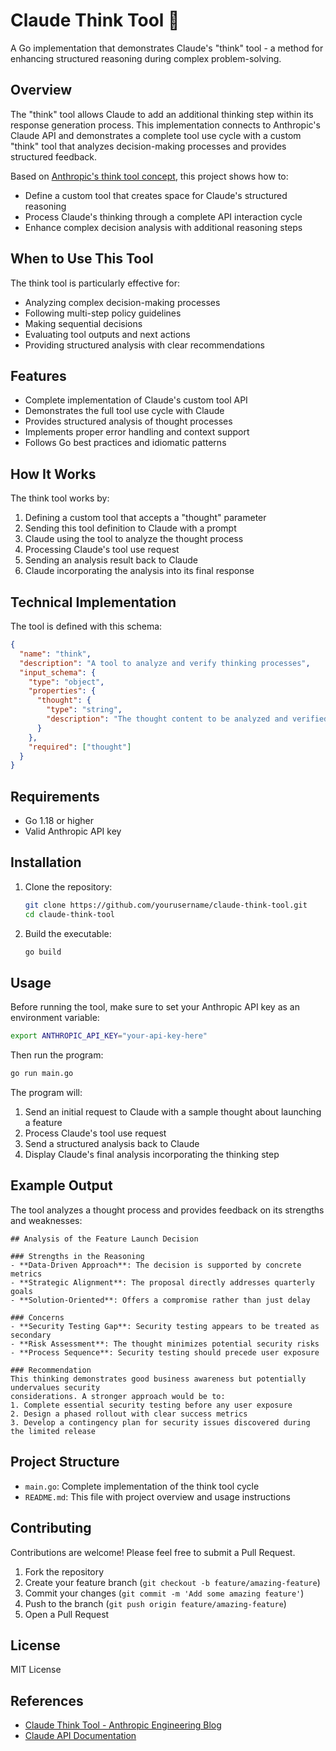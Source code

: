 # Claude Think Tool 🧠

A Go implementation that demonstrates Claude's "think" tool - a method for enhancing structured reasoning during complex problem-solving.

## Overview

The "think" tool allows Claude to add an additional thinking step within its response generation process. This implementation connects to Anthropic's Claude API and demonstrates a complete tool use cycle with a custom "think" tool that analyzes decision-making processes and provides structured feedback.

Based on [Anthropic's think tool concept](https://www.anthropic.com/engineering/claude-think-tool), this project shows how to:
- Define a custom tool that creates space for Claude's structured reasoning
- Process Claude's thinking through a complete API interaction cycle
- Enhance complex decision analysis with additional reasoning steps

## When to Use This Tool

The think tool is particularly effective for:
- Analyzing complex decision-making processes
- Following multi-step policy guidelines
- Making sequential decisions
- Evaluating tool outputs and next actions
- Providing structured analysis with clear recommendations

## Features

- Complete implementation of Claude's custom tool API
- Demonstrates the full tool use cycle with Claude
- Provides structured analysis of thought processes
- Implements proper error handling and context support
- Follows Go best practices and idiomatic patterns

## How It Works

The think tool works by:
1. Defining a custom tool that accepts a "thought" parameter
2. Sending this tool definition to Claude with a prompt
3. Claude using the tool to analyze the thought process
4. Processing Claude's tool use request
5. Sending an analysis result back to Claude
6. Claude incorporating the analysis into its final response

## Technical Implementation

The tool is defined with this schema:

```json
{
  "name": "think",
  "description": "A tool to analyze and verify thinking processes",
  "input_schema": {
    "type": "object",
    "properties": {
      "thought": {
        "type": "string",
        "description": "The thought content to be analyzed and verified"
      }
    },
    "required": ["thought"]
  }
}
```

## Requirements

- Go 1.18 or higher
- Valid Anthropic API key

## Installation

1. Clone the repository:
   ```bash
   git clone https://github.com/yourusername/claude-think-tool.git
   cd claude-think-tool
   ```

2. Build the executable:
   ```bash
   go build
   ```

## Usage

Before running the tool, make sure to set your Anthropic API key as an environment variable:

```bash
export ANTHROPIC_API_KEY="your-api-key-here"
```

Then run the program:

```bash
go run main.go
```

The program will:
1. Send an initial request to Claude with a sample thought about launching a feature
2. Process Claude's tool use request
3. Send a structured analysis back to Claude
4. Display Claude's final analysis incorporating the thinking step

## Example Output

The tool analyzes a thought process and provides feedback on its strengths and weaknesses:

```
## Analysis of the Feature Launch Decision

### Strengths in the Reasoning
- **Data-Driven Approach**: The decision is supported by concrete metrics
- **Strategic Alignment**: The proposal directly addresses quarterly goals
- **Solution-Oriented**: Offers a compromise rather than just delay

### Concerns
- **Security Testing Gap**: Security testing appears to be treated as secondary
- **Risk Assessment**: The thought minimizes potential security risks
- **Process Sequence**: Security testing should precede user exposure

### Recommendation
This thinking demonstrates good business awareness but potentially undervalues security 
considerations. A stronger approach would be to:
1. Complete essential security testing before any user exposure
2. Design a phased rollout with clear success metrics
3. Develop a contingency plan for security issues discovered during the limited release
```

## Project Structure

- `main.go`: Complete implementation of the think tool cycle
- `README.md`: This file with project overview and usage instructions

## Contributing

Contributions are welcome! Please feel free to submit a Pull Request.

1. Fork the repository
2. Create your feature branch (`git checkout -b feature/amazing-feature`)
3. Commit your changes (`git commit -m 'Add some amazing feature'`)
4. Push to the branch (`git push origin feature/amazing-feature`)
5. Open a Pull Request

## License

MIT License

## References

- [Claude Think Tool - Anthropic Engineering Blog](https://www.anthropic.com/engineering/claude-think-tool)
- [Claude API Documentation](https://docs.anthropic.com/claude/docs/tool-use)
